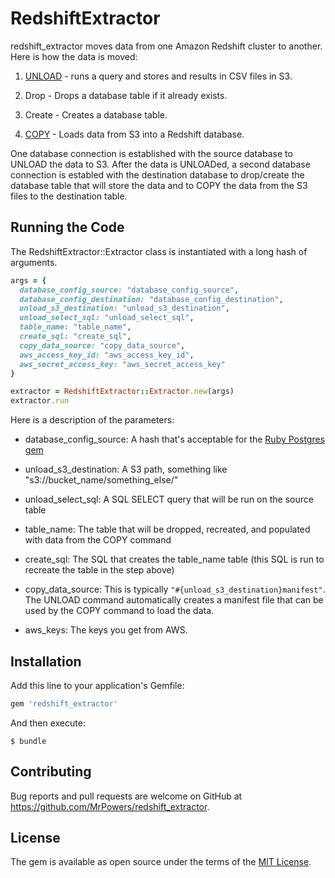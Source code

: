 # RedshiftExtractor

redshift_extractor moves data from one Amazon Redshift cluster to another.  Here is how the data is moved:

1. [UNLOAD](http://docs.aws.amazon.com/redshift/latest/dg/r_UNLOAD.html) - runs a query and stores and results in CSV files in S3.

2. Drop - Drops a database table if it already exists.

3. Create - Creates a database table.

4. [COPY](http://docs.aws.amazon.com/redshift/latest/dg/r_COPY.html) - Loads data from S3 into a Redshift database.

One database connection is established with the source database to UNLOAD the data to S3.  After the data is UNLOADed, a second database connection is establed with the destination database to drop/create the database table that will store the data and to COPY the data from the S3 files to the destination table.

## Running the Code

The RedshiftExtractor::Extractor class is instantiated with a long hash of arguments.

```ruby
args = {
  database_config_source: "database_config_source",
  database_config_destination: "database_config_destination",
  unload_s3_destination: "unload_s3_destination",
  unload_select_sql: "unload_select_sql",
  table_name: "table_name",
  create_sql: "create_sql",
  copy_data_source: "copy_data_source",
  aws_access_key_id: "aws_access_key_id",
  aws_secret_access_key: "aws_secret_access_key"
}

extractor = RedshiftExtractor::Extractor.new(args)
extractor.run
```

Here is a description of the parameters:

- database_config_source: A hash that's acceptable for the [Ruby Postgres gem](https://bitbucket.org/ged/ruby-pg/wiki/Home)

- unload_s3_destination: A S3 path, something like "s3://bucket_name/something_else/"

- unload_select_sql: A SQL SELECT query that will be run on the source table

- table_name: The table that will be dropped, recreated, and populated with data from the COPY command

- create_sql: The SQL that creates the table_name table (this SQL is run to recreate the table in the step above)

- copy_data_source: This is typically `"#{unload_s3_destination}manifest"`.  The UNLOAD command automatically creates a manifest file that can be used by the COPY command to load the data.

- aws_keys: The keys you get from AWS.

## Installation

Add this line to your application's Gemfile:

```ruby
gem 'redshift_extractor'
```

And then execute:

    $ bundle

## Contributing

Bug reports and pull requests are welcome on GitHub at https://github.com/MrPowers/redshift_extractor.

## License

The gem is available as open source under the terms of the [MIT License](http://opensource.org/licenses/MIT).


